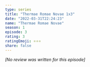 ```yaml
---
type: series
title: "Thermae Romae Novae 1x3"
date: "2022-03-31T22:24:23"
name: "Thermae Romae Novae"
season: 1
episode: 3
rating: 3
ratingEmoji: ⭐️⭐️⭐️
share: false
---
```


*[No review was written for this episode]*
